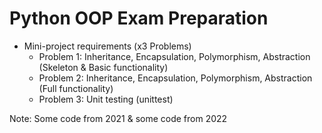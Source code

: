 # Python OOP Exam Preparation
- Mini-project requirements (x3 Problems)
    - Problem 1: Inheritance, Encapsulation, Polymorphism, Abstraction (Skeleton & Basic functionality)
    - Problem 2: Inheritance, Encapsulation, Polymorphism, Abstraction (Full functionality)
    - Problem 3: Unit testing (unittest)

Note: Some code from 2021 & some code from 2022
